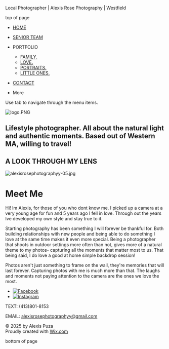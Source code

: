 Local Photographer | Alexis Rose Photography | Westfield









top of page

* [HOME](https://www.alexisrosephotographyy.com)
* [SENIOR TEAM](https://www.alexisrosephotographyy.com/general-7)
* PORTFOLIO

  + [FAMILY.](https://www.alexisrosephotographyy.com/family)
  + [LOVE.](https://www.alexisrosephotographyy.com/love)
  + [PORTRAITS.](https://www.alexisrosephotographyy.com/portraits)
  + [LITTLE ONES.](https://www.alexisrosephotographyy.com/little-ones)
* [CONTACT](https://www.alexisrosephotographyy.com/contact)
* More

Use tab to navigate through the menu items.

![logo.PNG](https://static.wixstatic.com/media/b2c5d3_ce641f2a6d0541b3b32c414d9a77d333~mv2.png/v1/fill/w_32,h_32,al_c,q_85,usm_0.66_1.00_0.01,blur_2,enc_avif,quality_auto/b2c5d3_ce641f2a6d0541b3b32c414d9a77d333~mv2.png)

Lifestyle photographer. 
All about the natural light and authentic moments. 
Based out of Western MA, willing to travel!
------------------------------------------------------------------------------------------------------------------------

A LOOK THROUGH MY LENS
----------------------

![alexisrosephotographyy-05.jpg](https://static.wixstatic.com/media/b2c5d3_56ded0bf3bd84450b4ad0bbba4052489~mv2.jpg/v1/crop/x_0,y_626,w_4000,h_4748/fill/w_674,h_800,al_c,q_85,usm_0.66_1.00_0.01,enc_avif,quality_auto/alexisrosephotographyy-05.jpg)

Meet Me
=======

Hi! Im Alexis, for those of you who dont know me. I picked up a camera at a very young age for fun and 5 years ago I fell in love. Through out the years Ive developed my own style and stay true to it.

Starting photography has been something I will forever be thankful for. Both building relationships with new people and being able to do something I love at the same time makes it even more special. Being a photographer that shoots in outdoor settings more often than not, gives more of a natural theme to my photos- capturing all the moments that matter most to us. That being said, I do love a good at home simple backdrop session! ​

Photos aren't just something to frame on the wall, they're memories that will last forever. Capturing photos with me is much more than that. The laughs and moments not paying attention to the camera are the ones we love the most.

* [![Facebook](https://static.wixstatic.com/media/aebe5b6fd55f471a936c72ff2c8289d7.png/v1/fill/w_42,h_42,al_c,q_85,usm_0.66_1.00_0.01,enc_avif,quality_auto/aebe5b6fd55f471a936c72ff2c8289d7.png)](https://www.facebook.com/alexisrosephotographyy)
* [![Instagram](https://static.wixstatic.com/media/40898a93cfff4578b1779073137eb1b4.png/v1/fill/w_42,h_42,al_c,q_85,usm_0.66_1.00_0.01,enc_avif,quality_auto/40898a93cfff4578b1779073137eb1b4.png)](https://www.instagram.com/alexisrosephotographyy/?hl=en)

TEXT: (413)801-8153

EMAIL: [alexisrosephotographyy@gmail.com](mailto:alexisrosephotographyy@gmail.com)

© 2025 by Alexis Puza  
Proudly created with [Wix.com](http://www.wix.com/?utm_campaign=vir_created_with)

bottom of page